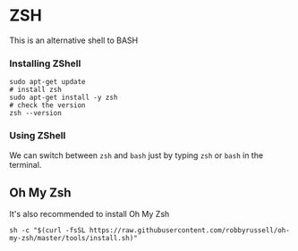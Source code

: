 # ZSH

This is an alternative shell to BASH

### Installing ZShell

    sudo apt-get update
    # install zsh
    sudo apt-get install -y zsh
    # check the version
    zsh --version
    

### Using ZShell

We can switch between `zsh` and `bash` just by typing `zsh` or `bash` in the terminal.

## Oh My Zsh

It's also recommended to install Oh My Zsh

    sh -c "$(curl -fsSL https://raw.githubusercontent.com/robbyrussell/oh-my-zsh/master/tools/install.sh)"